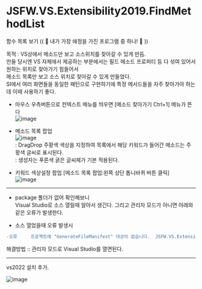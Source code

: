 # JSFW.VS.Extensibility2019.FindMethodList
함수 목록 보기  (( 💙 내가 가장 애정을 가진 프로그램 중 하나! 💙 ))

목적 : VS상에서 메소드만 보고 소스위치를 찾아갈 수 있게 만듬.<br />
 만들 당시엔 VS 자체에서 제공하는 부분에서는 필드 메소드 프로퍼티 등 다 섞여 있어서 원하는 위치로 찾아가기 힘들어서<br />
 메소드 목록만 보고 소스 위치로 찾아갈 수 있게 만들었다.<br />
 SI에서 여러 화면들을 동일한 패턴으로 구현하기에 특정 메서드들을 자주 찾아가야 하는데 이때 사용하기 좋다.<br />
 

- 마우스 우측버튼으로 컨텍스트 메뉴를 띄우면 [메소드 찾아가기 Ctrl+1] 메뉴가 뜬다<br />
![image](https://user-images.githubusercontent.com/116536524/198198649-72d3bb60-85be-4377-b13d-3cbfa26c365f.png)

- 메소드 목록 팝업<br />
![image](https://user-images.githubusercontent.com/116536524/198209144-eaf433f5-3728-4b73-9558-a9b7044a8847.png)<br />
: DragDrop 주황색 색상을 지정하여 목록에서 해당 키워드가 들어간 메소드는 주황색 글씨로 표시된다.<br />
: 생성자는 푸른색 굵은 글씨체가 기본 적용된다.<br />


- 키워드 색상설정 팝업 [메소드 목록 팝업:왼쪽 상단 톱니바퀴 버튼 클릭]<br />
![image](https://user-images.githubusercontent.com/116536524/198209189-07d9542d-2e97-4fe4-8413-9f497844879e.png)


---
- package 폴더가 없어 확인해보니<br />
  Visual Studio로 소스 열릴때 알아서 생긴다. 
  그리고 관리자 모드가 아니면 아래와 같은 오류가 발생한다.

- 소스 열었을때 오류 발생시<br />
```diff
-오류		프로젝트에 "GenerateFileManifest" 대상이 없습니다.	JSFW.VS.Extensibility2019.VariableUsingView	
```
해결방법 :: 관리자 모드로 Visual Studio를 열면된다. 

---

vs2022 설치 추가.

![image](https://github.com/aseuka/JSFW.VS.Extensibility2019.FindMethodList/assets/116536524/7e460abc-7b3a-4ffb-b5b8-9c40add70458)

